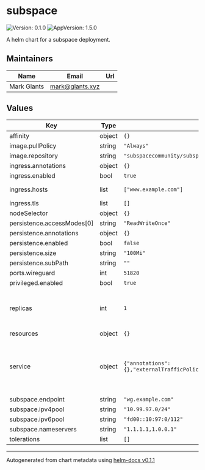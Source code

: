 # subspace

![Version: 0.1.0](https://img.shields.io/badge/Version-0.1.0-informational?style=flat-square) ![AppVersion: 1.5.0](https://img.shields.io/badge/AppVersion-1.5.0-informational?style=flat-square)

A helm chart for a subspace deployment.

## Maintainers

| Name | Email | Url |
| ---- | ------ | --- |
| Mark Glants | mark@glants.xyz |  |

## Values

| Key | Type | Default | Description |
|-----|------|---------|-------------|
| affinity | object | `{}` |  |
| image.pullPolicy | string | `"Always"` |  |
| image.repository | string | `"subspacecommunity/subspace"` |  |
| ingress.annotations | object | `{}` |  |
| ingress.enabled | bool | `true` |  |
| ingress.hosts | list | `["www.example.com"]` |  kubernetes.io/tls-acme: "true" |
| ingress.tls | list | `[]` |  |
| nodeSelector | object | `{}` |  |
| persistence.accessModes[0] | string | `"ReadWriteOnce"` |  |
| persistence.annotations | object | `{}` |  |
| persistence.enabled | bool | `false` |  |
| persistence.size | string | `"100Mi"` |  storageClass: "-" |
| persistence.subPath | string | `""` |  |
| ports.wireguard | int | `51820` |  |
| privileged.enabled | bool | `true` |  |
| replicas | int | `1` |  This is '1' by default. Your subspace cluster number will be affected by this. |
| resources | object | `{}` |  |
| service | object | `{"annotations":{},"externalTrafficPolicy":"Local","type":"LoadBalancer"}` |  Be sure to add the appropriate domain name, cert ARN, and ssl-negotiation-policy (a default is used here). |
| subspace.endpoint | string | `"wg.example.com"` |  |
| subspace.ipv4pool | string | `"10.99.97.0/24"` |  |
| subspace.ipv6pool | string | `"fd00::10:97:0/112"` |  |
| subspace.nameservers | string | `"1.1.1.1,1.0.0.1"` |  |
| tolerations | list | `[]` |  |

----------------------------------------------
Autogenerated from chart metadata using [helm-docs v0.1.1](https://github.com/k8s-at-home/helm-docs/releases/v0.1.1)

